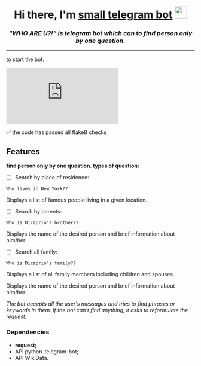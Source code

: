 <h1 align="center">Hi there, I'm <a href="https://t.me/WH0_1S_1T_bot" target="_blank">small telegram bot</a> 
<img src="https://github.com/blackcater/blackcater/raw/main/images/Hi.gif" height="32"/></h1>
<h3 align="center"><i>"WHO ARE U?!" is telegram bot which can to find person only by one question.</i></h3>
<hr>
to start the bot:

[![Typing SVG](https://readme-typing-svg.herokuapp.com?color=%2336BCF7&lines=>+python+telegram_main.py)](https://git.io/typing-svg)

:white_check_mark: the code has passed all flake8 checks
## Features

**find person only by one question. types of question:**
- [ ] Search by place of residence:
```
Who lives in New York??
```
Displays a list of famous people living in a given location.
- [ ] Search by parents:
```
Who is Dicaprio's brother??
```
Displays the name of the desired person and brief information about him/her.
- [ ] Search all family:
```
Who is Dicaprio's family??
```
Displays a list of all family members including children and spouses.

Displays the name of the desired person and brief information about him/her.

*The bot accepts all the user's messages and tries to find phrases or keywords in them. If the bot can't find anything, it asks to reformulate the request.*
### Dependencies
- **request;**
- API python-telegram-bot;
- API WikiData.
